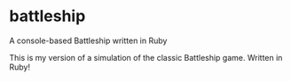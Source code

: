 # battleship
A console-based Battleship written in Ruby

This is my version of a simulation of the classic Battleship game. Written in Ruby!
